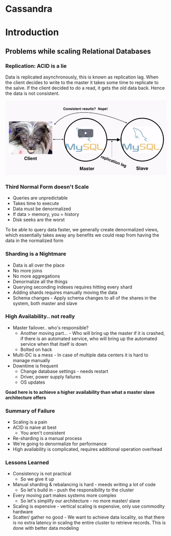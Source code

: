 # Cassandra

# Introduction

## Problems while scaling Relational Databases

### Replication: ACID is a lie

Data is replicated asynchronously, this is known as replication lag. When the client decides to write to the master it takes some time to replicate to the salve. If the client decided to do a read, it gets the old data back. Hence the data is not consistent.

![image-20210508190032962](Cassandra.assets/image-20210508190032962.png)

### Third Normal Form doesn't Scale

- Queries are unpredictable
- Takes time to execute
- Data must be denormalized
- If data > memory, you = history
- Disk seeks are the worst

To be able to query data faster, we generally create denormalized views, which essentially takes away any benefits we could reap from having the data in the normalized form

### Sharding is a Nightmare

- Data is all over the place
- No more joins
- No more aggregations
- Denormalize all the things
- Querying seconding indexes requires hitting every shard
- Adding shards requires manually moving the data
- Schema changes - Apply schema changes to all of the shares in the system, both master and slave

### High Availability.. not really

- Master failover.. who's responsible? 
  - Another moving part... - Who will bring up the master if it is crashed, if there is an automated service, who will bring up the automated service when that itself is down
  - Bolted on hack
- Multi-DC is a mess - In case of multiple data centers it is hard to manage manually
- Downtime is frequent
  - Change database settings - needs restart
  - Driver, power supply failures
  - OS updates

**Goad here is to achieve a higher availability than what a master slave architecture offers**

### Summary of Failure

- Scaling is a pain
- ACID is naive at best
  - You aren't consistent
- Re-sharding is a manual process
- We're going to denormalize for performance
- High availability is complicated, requires additional operation overhead

### Lessons Learned

- Consistency is not practical
  - So we give it up
- Manual sharding & rebalancing is hard - meeds writing a lot of code
  - So let's build in - push the responsibility to the cluster
- Every moving part makes systems more complex
  - So let's simplify our architecture - no more master/ slave
- Scaling is expensive - vertical scaling is expensive, only use commodity hardware
- Scatter/ gather no good - We want to achieve data locality, so that there is no extra latency in scaling the entire cluster to retrieve records. This is done with better data modeling





 